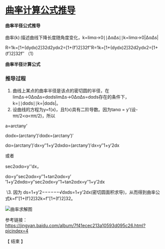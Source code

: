 # [曲率计算公式推导](https://www.cnblogs.com/fujj/p/9704589.html)



#### 曲率半径公式推导

​        曲率(k):描述曲线下降长度随角度变化，k=limα→0∣∣ΔαΔs∣∣k=limα→0⁡|ΔαΔs|

R=1k=[1+(dydx)2]32d2ydx2=[1+(f′)2]32f′′R=1k=[1+(dydx)2]32d2ydx2=[1+(f′)2]32f″   （1）

**曲率半径计算公式**

### 推导过程

1. 曲线上某点的曲率半径是该点的密切圆的半径，在limΔs→0ΔαΔs=dαdslimΔs→0⁡ΔαΔs=dαds存在的条件下，k=∣∣dαds∣∣k=|dαds|。
2. 设曲线的方程为y=f(x)，且f(x)具有二阶导数。因为tanα = y’(设-ππ/2<α<ππ/2)，所以

a=arctany’

dαdx=(arctany′)′dαdx=(arctany′)′



dα=(arctany′)′dx=y′′1+y′2dxdα=(arctan⁡y′)′dx=y″1+y′2dx



或者

sec2αdα=y''dx，

dα=y′′sec2αdx=y′′1+tan2αdx=y′′1+y′2dxdα=y″sec2αdx=y″1+tan2αdx=y″1+y′2dx

​        \3. 因为 ds=1+y′2−−−−−−√dxds=1+y′2dx(密切圆面积求导)，从而得到曲率公式k=f′′[1+(f′)2]32k=f″[1+(f′)2]32。

![曲率求解图](https://img2018.cnblogs.com/blog/720835/201809/720835-20180926041822293-1237960639.png)

 

参考链接：[https://jingyan.baidu.com/album/7f41ecec213a10593d095c26.html?picindex=4 ](https://jingyan.baidu.com/album/7f41ecec213a10593d095c26.html?picindex=4)

 

 

【 结束 】

 